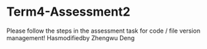 # Term4-Assessment2
Please follow the steps in the assessment task for code / file version management!
Hasmodifiedby Zhengwu Deng
